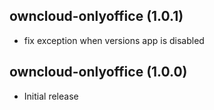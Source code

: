 ## owncloud-onlyoffice (1.0.1)
- fix exception when versions app is disabled


## owncloud-onlyoffice (1.0.0)
- Initial release
